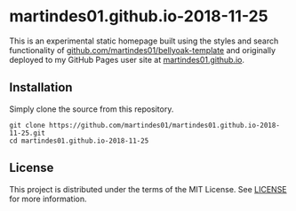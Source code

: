 # martindes01.github.io-2018-11-25

This is an experimental static homepage built using the styles and search functionality of [github.com/martindes01/bellyoak-template](https://github.com/martindes01/bellyoak-template) and originally deployed to my GitHub Pages user site at [martindes01.github.io](https://martindes01.github.io).

## Installation

Simply clone the source from this repository.

```shell
git clone https://github.com/martindes01/martindes01.github.io-2018-11-25.git
cd martindes01.github.io-2018-11-25
```

## License

This project is distributed under the terms of the MIT License.
See [LICENSE](LICENSE) for more information.
